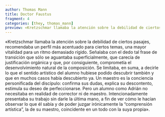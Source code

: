 ```yaml
---
author: Thomas Mann
title: Doctor Faustus
fragment: 4
categories: [they, thomas_mann]
preview: «Kretzschmar llamaba la atención sobre la debilidad de ciertos pasajes, recomendaba un perfil más acentuado para ciertos temas, una mayor vitalidad para un ritmo demasiado rígido. Señalaba con el dedo tal frase de transición que sólo se aguantaba superficialmente, que carecía de justificación orgánica y que, por consiguiente, comprometía el desenvolvimiento natural de la composición [...]
---
```


«Kretzschmar llamaba la atención sobre la debilidad de ciertos pasajes, recomendaba un perfil más acentuado para ciertos temas, una mayor vitalidad para un ritmo demasiado rígido. Señalaba con el dedo tal frase de transición que sólo se aguantaba superficialmente, que carecía de justificación orgánica y que, por consiguiente, comprometía el desenvolvimiento natural de la composición. Se limitaba, en suma, a decirle lo que el sentido artístico del alumno hubiese podido descubrir también y que en muchos casos había descubierto ya. Un maestro es la conciencia personificada del discípulo: confirma sus dudas, explica su descontento, estimula su deseo de perfeccionarse. Pero un alumno como Adrián no necesitaba en realidad de corrector ni de maestro. Intencionadamente presentaba su trabajo sin darle la última mano, a fin de ver cómo le hacían observar lo que él sabía y de poder juzgar irónicamente la “comprensión artística”, la de su maestro, coincidente en un todo con la suya propia».